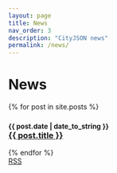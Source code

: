 ```yaml
---
layout: page
title: News
nav_order: 3
description: "CityJSON news"
permalink: /news/
---
```


<h1>News</h1> 

{% for post in site.posts %}
  <h3><small><span class="post-date">{{ post.date | date_to_string }}</span></small><br><a href="{{ site.baseurl }}{{ post.url }}">{{ post.title }}</a></h3>
{% endfor %}

<br>
<span class="grey"><a href="{{ site.baseurl }}/feed.xml"><i class="fa fa-rss"></i> RSS</a></span>
